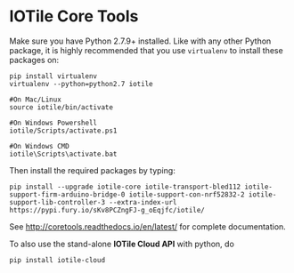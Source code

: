 # IOTile Core Tools

Make sure you have Python 2.7.9+ installed. Like with any other Python package, it is highly recommended
that you use `virtualenv` to install these packages on:

```
pip install virtualenv
virtualenv --python=python2.7 iotile

#On Mac/Linux
source iotile/bin/activate

#On Windows Powershell
iotile/Scripts/activate.ps1

#On Windows CMD
iotile\Scripts\activate.bat
```

Then install the required packages by typing:

```
pip install --upgrade iotile-core iotile-transport-bled112 iotile-support-firm-arduino-bridge-0 iotile-support-con-nrf52832-2 iotile-support-lib-controller-3 --extra-index-url https://pypi.fury.io/sKv8PCZngFJ-g_oEqjfc/iotile/
```

See http://coretools.readthedocs.io/en/latest/ for complete documentation.

To also use the stand-alone **IOTile Cloud API** with python, do

```
pip install iotile-cloud
```